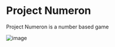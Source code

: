 # Project Numeron

Project Numeron is a number based game

![image](https://github.com/omjadhav1910/Game-Development---part-1/assets/144478519/87d6d0cc-bb75-407a-aa81-f9ee3fface7d)
